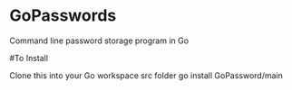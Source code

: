 # GoPasswords
Command line password storage program in Go

#To Install

Clone this into your Go workspace src folder
    go install GoPassword/main
 
